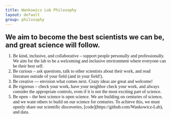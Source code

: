 ```yaml
---
title: Wankowicz Lab Philosophy
layout: default
group: philosophy
---
```


<div style="margin-top: 20px;">
</div>


**<span style="font-size: 1.5em;">We aim to become the best scientists we can be, and great science will follow.</span>**

<ol style="font-family: 'Garamond', serif;">
    <li>Be kind, inclusive, and collaborative – support people personally and professionally. We aim for the lab to be a welcoming and inclusive environment where everyone can be their best self.</li>
    <li>Be curious – ask questions, talk to other scientists about their work, and read literature outside of your field (and in your field!).</li>
    <li>Be creative — envision what comes next. Crazy ideas are great and welcome!</li>
    <li>Be rigorous – check your work, have your neighbor check your work, and always consider the appropriate controls, even if it is not the most exciting part of science.</li>
    <li>Be open – the best science is open science. We are building on centuries of science, and we want others to build on our science for centuries. To achieve this, we must openly share our scientific discoveries, [code](https://github.com/Wankowicz-Lab), and data.</li>
</ol>
